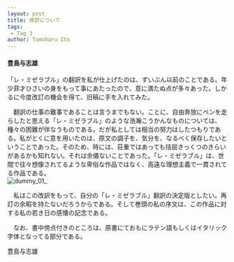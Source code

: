 ```yaml
---
layout: post
title: 改訳について
tags:
 - Tag_3
author: Tomoharu Ito
---
```


#### 豊島与志雄  


  「レ・ミゼラブル」の翻訳を私が仕上げたのは、ずいぶん以前のことである。年少菲才ひさいの身をもって事にあたったので、意に満たぬ点が多々あった。しかるに今度改訂の機会を得て、旧稿に手を入れてみた。  

　翻訳の仕事の難事であることは言うまでもない。ことに、自由奔放にペンを走らしたと思える「レ・ミゼラブル」のような浩瀚こうかんなものについては、種々の困難が伴なうものである。だが私としては相当の努力はしたつもりである。私がとくに意を用いたのは、原文の調子を、気分を、なるべく保存したいということであった。そのため、時には、荘重ではあっても拮屈きっくつのきらいがあるかも知れない。それは余儀ないことであった。「レ・ミゼラブル」は、世間で往々想像されてるような卑俗な作品ではなく、高遠な理想主義で一貫されてる作品である。  
![dummy_01_](/blog/common/images/dummy__01.jpg_)  

　私はこの改訳をもって、自分の「レ・ミゼラブル」翻訳の決定版としたい。再訂の余暇を持たないだろうからである。そして巻頭の私の序文は、この作品に対する私の若き日の感懐の記念である。  

　なお、書中傍点付きのところは、原書にておもにラテン語もしくはイタリック字体となってる部分である。  

豊島与志雄  

